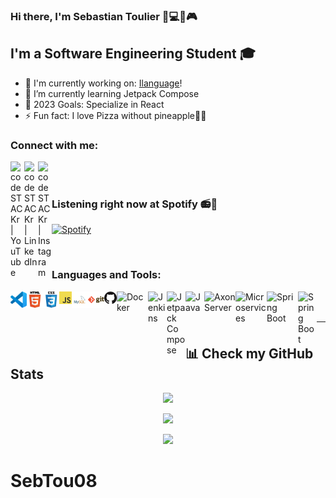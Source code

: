 ### Hi there, I'm Sebastian Toulier  🙋💻📖🎮  



## I'm a Software Engineering Student 🎓 

- 🔭 I'm currently working on: [Ilanguage][course]!
- 🌱 I’m currently learning Jetpack Compose 
- 🥅 2023 Goals: Specialize in React
- ⚡ Fun fact: I love Pizza without pineapple🍕😜

### Connect with me:


[<img align="left" alt="codeSTACKr | YouTube" width="22px" src="https://cdn.jsdelivr.net/npm/simple-icons@v3/icons/gmail.svg" />][youtube]
[<img align="left" alt="codeSTACKr | LinkedIn" width="22px" src="https://cdn.jsdelivr.net/npm/simple-icons@v3/icons/linkedin.svg" />][linkedin]
[<img align="left" alt="codeSTACKr | Instagram" width="22px" src="https://cdn.jsdelivr.net/npm/simple-icons@v3/icons/whatsapp.svg" />][instagram]

<br />
<br />
<p align="center">
 
### Listening right now at Spotify 📻🌋 
[![Spotify](https://novatoremspotify.vercel.app/api/spotify)](https://open.spotify.com/user/62kovatryu4zznxoh01ooapvw)

 </p>
<br />

### Languages and Tools:

<img align="left" alt="Visual Studio Code" width="26px" src="https://raw.githubusercontent.com/github/explore/80688e429a7d4ef2fca1e82350fe8e3517d3494d/topics/visual-studio-code/visual-studio-code.png" />
<img align="left" alt="HTML5" width="26px" src="https://raw.githubusercontent.com/github/explore/80688e429a7d4ef2fca1e82350fe8e3517d3494d/topics/html/html.png" />
<img align="left" alt="CSS3" width="26px" src="https://raw.githubusercontent.com/github/explore/80688e429a7d4ef2fca1e82350fe8e3517d3494d/topics/css/css.png" />
<img align="left" alt="JavaScript" width="20px" src="https://raw.githubusercontent.com/github/explore/80688e429a7d4ef2fca1e82350fe8e3517d3494d/topics/javascript/javascript.png" />


<img align="left" alt="MySQL" width="26px" src="https://raw.githubusercontent.com/github/explore/80688e429a7d4ef2fca1e82350fe8e3517d3494d/topics/mysql/mysql.png" />
<img align="left" alt="Git" width="26px" src="https://raw.githubusercontent.com/github/explore/80688e429a7d4ef2fca1e82350fe8e3517d3494d/topics/git/git.png" />
<img align="left" alt="GitHub" width="20px" src="https://raw.githubusercontent.com/github/explore/78df643247d429f6cc873026c0622819ad797942/topics/github/github.png" />
<img align="left" alt="Docker" width="50px"  src="https://1000marcas.net/wp-content/uploads/2020/02/Docker-Logo-1.png">
<img align="left" alt="Jenkins" width="30px" src="https://user-images.githubusercontent.com/65046165/143379968-f8ceb7d3-ac71-41c9-8f3d-9973cc8ffa86.png">
<img align="left" alt="Jetpack Compose" width="30px" src="https://user-images.githubusercontent.com/65046165/143380113-483e8321-4c65-47bc-ba88-e17ca087bbb1.png">
<img align="left" alt="Java" width="30px" src="https://user-images.githubusercontent.com/65046165/143380166-bc1c2a21-116d-41fd-bb16-68cab831fc84.png">
<img align="left" alt="Axon Server" width="50px" src="https://user-images.githubusercontent.com/65046165/143380229-c70fffff-87f0-425f-b48f-167a8c12abaa.png">
<img align="left" alt="Microservices" width="50px" src="https://user-images.githubusercontent.com/65046165/143381569-f5076f71-e288-4eb2-b9ab-71c93f9ea9cc.png">
<img align="left" alt="Spring Boot" width="50" src="https://user-images.githubusercontent.com/65046165/143381629-62ab2a65-181f-4e86-9f06-ff4fcc077cb2.png">
<img align="left" alt="Spring Boot" width="30" src="https://user-images.githubusercontent.com/65046165/143381632-9c908454-4d66-4378-a922-376e57d3ddf5.png">
<br />
<br />

---

## 📊 Check my GitHub Stats

  <p align="center">
<img height="180em" src="https://github-readme-stats.vercel.app/api?username=SebTou08&show_icons=true&hide_border=true&&count_private=true&include_all_commits=true&hile=stars&theme=highcontrast" />
    </p>

  <p align="center">
<img height="180em" src="https://github-readme-stats.vercel.app/api/top-langs/?username=SebTou08&show_icons=true&hide_border=true&layout=compact&langs_count=8&theme=vision-friendly-dark"/>
    </p>
      <p align="center">
<img height="180em" src="https://github-readme-streak-stats.herokuapp.com/?user=SebTou08&theme=midnight-purple"/>
    </p>

[website]: https://codeSTACKr.com
[course]: https://las-bichotas2-0.github.io/LandingPage/
[twitter]: https://twitter.com/codeSTACKr
[youtube]: mailto:sebaas14toulier@gmail.com
[instagram]: https://wa.link/09oy59
[linkedin]: https://www.linkedin.com/in/sebastian-toulier-6b25101b0
# SebTou08
